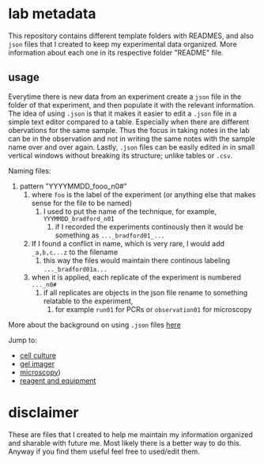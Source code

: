 # lab metadata

This repository contains different template folders with READMES, and also  `json` files that I created to keep my experimental data organized.
More information about each one in its respective folder "README" file.

## usage

Everytime there is new data from an experiment create a `json` file in the folder of that experiment, and then populate it with the relevant information.
The idea of using `.json` is that it makes it easier to edit a `.json` file in a simple text editor compared to a table. Especially  when there are different obervations for the same sample. Thus the focus in taking notes in the lab can be in the observation and not in writing the same notes with the sample name over and over again. Lastly, `.json` files can be easily edited in in small vertical windows without breaking its structure; unlike tables or `.csv`.

Naming files:
1. pattern "YYYYMMDD_fooo_n0#"
   1. where `foo` is the label of the experiment (or anything else that makes sense for the file to be named)
      1. I used to put the name of the technique, for example, `YYYMMDD_bradford_n01`
         1. if I recorded the experiments continously then it would be something as `..._bradford01_...`
   2. If I found a conflict in name, which is very rare, I would add `_a,b,c...z` to the filename
      1. this way the files would maintain there continous labeling  `..._bradford01a...`
   3. when it is applied, each replicate of the experiment is numbered `..._n0#`
      1. if all replicates are objects in the json file rename to something relatable to the experiment, 
         1. for example `run01` for PCRs or `observation01` for microscopy 

More about the background on using `.json` files [here](02_templates_as_.json/00-template-backbone/00README_json.md)

Jump to:
- [cell culture](02_templates_as_.json/01-template-cell_culture/00README-metadata_cell_culture.md)
- [gel imager](02_templates_as_.json/02-template-chemidoc/00README-metadata_chemidoc.md) 
- [microscopy](02_templates_as_.json/03-template-microscopy/00README-metadata_microscopy.md))
- [reagent and equipment](02_templates_as_.json/04-template-lab_reagent_and_equipment/00README-metadata_reagents_and_equipment.md)

# disclaimer
These are files that I created to help me maintain my information organized and sharable with future me. Most likely there is a better way to do this. Anyway if you find them useful feel free to used/edit them.